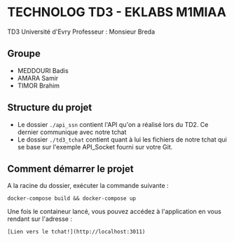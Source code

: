 # TECHNOLOG TD3 - EKLABS M1MIAA

TD3
Université d'Evry
Professeur : Monsieur Breda

## Groupe

* MEDDOURI Badis
* AMARA Samir
* TIMOR Brahim

## Structure du projet

* Le dossier `./api_ssn` contient l'API qu'on a réalisé lors du TD2. Ce dernier communique avec notre tchat
* Le dossier `./td3_tchat` contient quant à lui les fichiers de notre tchat qui se base sur l'exemple API_Socket fourni sur votre Git.

## Comment démarrer le projet

A la racine du dossier, exécuter la commande suivante :

`docker-compose build && docker-compose up`

Une fois le containeur lancé, vous pouvez accédez à l'application en vous rendant sur l'adresse :

```
[Lien vers le tchat!](http://localhost:3011)
```


